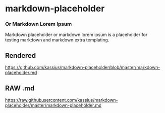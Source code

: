 # markdown-placeholder

### Or Markdown Lorem Ipsum

Markdown placeholder or markdown lorem ipsum is a placeholder for testing markdown and markdown extra templating.

## Rendered

https://github.com/kassius/markdown-placeholder/blob/master/markdown-placeholder.md

## RAW .md

https://raw.githubusercontent.com/kassius/markdown-placeholder/master/markdown-placeholder.md


